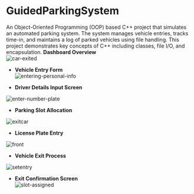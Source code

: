 # GuidedParkingSystem
An Object-Oriented Programming (OOP) based C++ project that simulates an automated parking system. The system manages vehicle entries, tracks time-in, and maintains a log of parked vehicles using file handling. This project demonstrates key concepts of C++ including classes, file I/O, and encapsulation.
**Dashboard Overview**  
![car-exited](https://github.com/user-attachments/assets/a5ba9da7-eadf-4600-9f94-261c54556c68)

- **Vehicle Entry Form**  
![entering-personal-info](https://github.com/user-attachments/assets/4c546568-904a-4421-8b70-fe9488224e59)

- **Driver Details Input Screen**  
  
![enter-number-plate](https://github.com/user-attachments/assets/2506b184-18be-4378-bbdc-7c81f109a412)

- **Parking Slot Allocation**  
  
![exitcar](https://github.com/user-attachments/assets/caeca02d-9149-40eb-ba5f-b6ecff060a37)

- **License Plate Entry**  
  
![front](https://github.com/user-attachments/assets/dee6a7a2-c308-4153-b01c-ba661eba7445)

- **Vehicle Exit Process**  
  
![setentry](https://github.com/user-attachments/assets/55765959-a814-4639-95fb-5b7a91140b68)

- **Exit Confirmation Screen**  
 ![slot-assigned](https://github.com/user-attachments/assets/275adcbb-3881-4295-8156-567e2b30977c)
